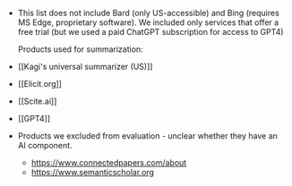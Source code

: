- This list does not include Bard (only US-accessible) and Bing (requires MS Edge, proprietary software). We included only services that offer a free trial (but we used a paid ChatGPT subscription for access to GPT4)
  
  Products used for summarization:
- [[Kagi's universal summarizer (US)]]
- [[Elicit.org]]
- [[Scite.ai]]
- [[GPT4]]
- Products we excluded from evaluation - unclear whether they have an AI component.
	- https://www.connectedpapers.com/about
	- https://www.semanticscholar.org